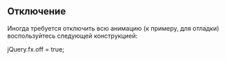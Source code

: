 ## Отключение

Иногда требуется отключить всю анимацию (к примеру, для отладки) воспользуйтесь следующей конструкцией:

jQuery.fx.off = true;
